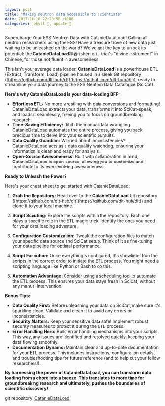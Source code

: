 ```yaml
---
layout: post
title: "Making neutron data accessible to scientists"
date: 2017-10-10 22:20:58 +0100
categories: jekyll 📓, update 🔄
---
```


Supercharge Your ESS Neutron Data with CatanieDataLoad! Calling all neutron researchers using the ESS! Have a treasure trove of new data just waiting to be unleashed on the world? We've got the key to unlock its potential: the **CatanieDataLoad**神器 (shén qì) - that's "divine instrument" in Chinese, for those not fluent in awesomeness!

This isn't your average data loader. **CatanieDataLoad** is a powerhouse ETL (Extract, Transform, Load) pipeline housed in a sleek Git repository ([https://github.com/dlt-hub/dlt](https://github.com/dlt-hub/dlt)), ready to streamline your data journey to the ESS Neutron Data Catalogue (SciCat).

**Here's why CatanieDataLoad is your data-loading BFF:**

- **Effortless ETL:** No more wrestling with data conversions and formatting! CatanieDataLoad extracts your data, transforms it into SciCat-speak, and loads it seamlessly, freeing you to focus on groundbreaking research.
- **Time-Saving Efficiency:** Ditch the manual data wrangling. CatanieDataLoad automates the entire process, giving you back precious time to delve into your scientific pursuits.
- **Data Quality Guardian:** Worried about inconsistencies? CatanieDataLoad acts as a data quality watchdog, ensuring your information is clean and ready for analysis.
- **Open-Source Awesomeness:** Built with collaboration in mind, CatanieDataLoad is open-source, allowing you to customize and contribute to its ever-evolving awesomeness.

**Ready to Unleash the Power?**

Here's your cheat sheet to get started with CatanieDataLoad:

1. **Grab the Repository:** Head over to the **CatanieDataLoad** Git repository ([https://github.com/dlt-hub/dlt](https://github.com/dlt-hub/dlt)) and clone it to your local machine.

2. **Script Scouting:** Explore the scripts within the repository. Each one plays a specific role in the ETL magic trick. Identify the ones you need for your data loading adventure.

3. **Configuration Customization:** Tweak the configuration files to match your specific data source and SciCat setup. Think of it as fine-tuning your data pipeline for optimal performance.

4. **Script Execution:** Once everything's configured, it's showtime! Run the scripts in the correct order to initiate the ETL process. You might need a scripting language like Python or Bash to do this.

5. **Automation Advantage:** Consider using a scheduling tool to automate the ETL process. This ensures your data stays fresh in SciCat, without any manual intervention.

**Bonus Tips:**

- **Data Quality First:** Before unleashing your data on SciCat, make sure it's sparkling clean. Validate and clean it to avoid any errors or inconsistencies.
- **Security Matters:** Keep your sensitive data safe! Implement robust security measures to protect it during the ETL process.
- **Error Handling Hero:** Build error handling mechanisms into your scripts. This way, any issues are identified and resolved quickly, keeping your data flowing smoothly.
- **Documentation Dynamo:** Maintain clear and up-to-date documentation for your ETL process. This includes instructions, configuration details, and troubleshooting tips for future reference (and to help out your fellow researchers!).

**By harnessing the power of CatanieDataLoad, you can transform data loading from a chore into a breeze. This translates to more time for groundbreaking research and ultimately, pushes the boundaries of scientific discovery!**

git repository: [CatanieDataLoad](https://github.com/garethcmurphy/CatanieDataLoad)
